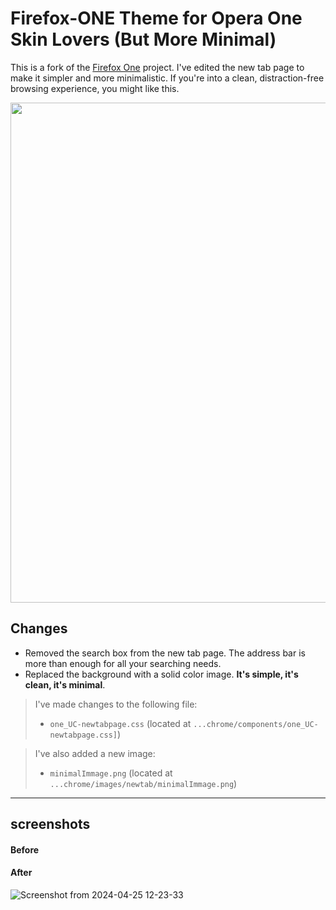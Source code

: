 # Firefox-ONE Theme for Opera One Skin Lovers (But More Minimal)

This is a fork of the [Firefox One](https://github.com/Godiesc/firefox-one) project. I've edited the new tab page to make it simpler and more minimalistic. If you're into a clean, distraction-free browsing experience, you might like this.

<img src = "https://github.com/rimaout/firefox-one-NewMinimalTab/assets/116072651/0d98fe2e-bcd4-4093-bde8-010577e6854b" width="800" />


## Changes

- Removed the search box from the new tab page. The address bar is more than enough for all your searching needs.
- Replaced the background with a solid color image. **It's simple, it's clean, it's minimal**.

>I've made changes to the following file:
>- `one_UC-newtabpage.css` (located at `...chrome/components/one_UC-newtabpage.css]`)

>I've also added a new image:
>- `minimalImmage.png` (located at `...chrome/images/newtab/minimalImmage.png`)

---

## screenshots
#### Before


#### After
![Screenshot from 2024-04-25 12-23-33](https://github.com/rimaout/firefox-one-NewMinimalTab/assets/116072651/2bbd3629-1dc4-4920-840c-791130cdb188)
